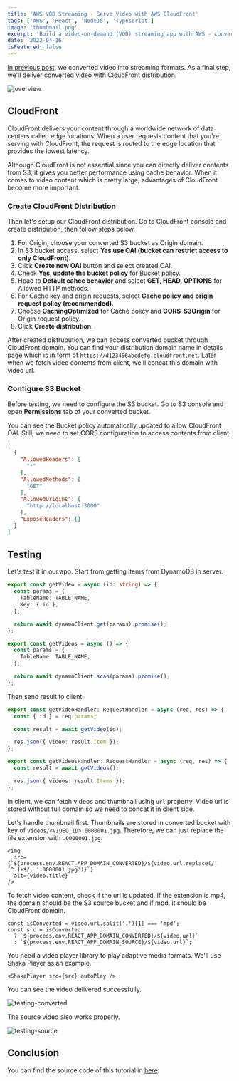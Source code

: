 ```yaml
---
title: 'AWS VOD Streaming - Serve Video with AWS CloudFront'
tags: ['AWS', 'React', 'NodeJS', 'Typescript']
image: 'thumbnail.png'
excerpt: 'Build a video-on-demand (VOD) streaming app with AWS - convert uploaded video to adaptive media format (CMAF) with AWS Lambda and MediaConvert.'
date: '2022-04-16'
isFeatured: false
---
```


[In previous post](/posts/aws-vod-streaming-convert), we converted video into streaming formats. As a final step, we'll deliver converted video with CloudFront distribution.

![overview](overview.png)

## CloudFront

CloudFront delivers your content through a worldwide network of data centers called edge locations. When a user requests content that you're serving with CloudFront, the request is routed to the edge location that provides the lowest latency.

Although CloudFront is not essential since you can directly deliver contents from S3, it gives you better performance using cache behavior. When it comes to video content which is pretty large, advantages of CloudFront become more important.

### Create CloudFront Distribution

Then let's setup our CloudFront distribution. Go to CloudFront console and create distribution, then follow steps below.

1. For Origin, choose your converted S3 bucket as Origin domain.
2. In S3 bucket access, select **Yes use OAI (bucket can restrict access to only CloudFront)**.
3. Click **Create new OAI** button and select created OAI.
4. Check **Yes, update the bucket policy** for Bucket policy. 
5. Head to **Default cahce behavior** and select **GET, HEAD, OPTIONS** for Allowed HTTP methods.
6. For Cache key and origin requests, select **Cache policy and origin request policy (recommended)**.
7. Choose **CachingOptimized** for Cache policy and **CORS-S3Origin** for Origin request policy.
8. Click **Create distribution**.

After created distrubution, we can access converted bucket through CloudFront domain. You can find your distribution domain name in details page which is in form of `https://d123456abcdefg.cloudfront.net`. Later when we fetch video contents from client, we'll concat this domain with video url.

### Configure S3 Bucket

Before testing, we need to configure the S3 bucket. Go to S3 console and open **Permissions** tab of your converted bucket.

You can see the Bucket policy automatically updated to allow CloudFront OAI. Still, we need to set CORS configuration to access contents from client.

```json:CORS.json
[
  {
    "AllowedHeaders": [
      "*"
    ],
    "AllowedMethods": [
      "GET"
    ],
    "AllowedOrigins": [
      "http://localhost:3000"
    ],
    "ExposeHeaders": []
  }
]
```

## Testing

Let's test it in our app. Start from getting items from DynamoDB in server.

```ts:video.service.ts
export const getVideo = async (id: string) => {
  const params = {
    TableName: TABLE_NAME,
    Key: { id },
  };

  return await dynamoClient.get(params).promise();
};

export const getVideos = async () => {
  const params = {
    TableName: TABLE_NAME,
  };

  return await dynamoClient.scan(params).promise();
};
```

Then send result to client.

```ts:video.controller.ts
export const getVideoHandler: RequestHandler = async (req, res) => {
  const { id } = req.params;

  const result = await getVideo(id);

  res.json({ video: result.Item });
};

export const getVideosHandler: RequestHandler = async (req, res) => {
  const result = await getVideos();

  res.json({ videos: result.Items });
};
```

In client, we can fetch videos and thumbnail using `url` property. Video url is stored without full domain so we need to concat it in client side.

Let's handle thumbnail first. Thumbnails are stored in converted bucket with key of `videos/<VIDEO_ID>.0000001.jpg`. Therefore, we can just replace the file extension with `.0000001.jpg`.

```tsx
<img
  src={`${process.env.REACT_APP_DOMAIN_CONVERTED}/${video.url.replace(/.[^.]+$/, '.0000001.jpg')}`}
  alt={video.title}
/>
```

To fetch video content, check if the url is updated. If the extension is mp4, the domain should be the S3 source bucket and if mpd, it should be CloudFront domain.

```tsx
const isConverted = video.url.split('.')[1] === 'mpd';
const src = isConverted
  ? `${process.env.REACT_APP_DOMAIN_CONVERTED}/${video.url}`
  : `${process.env.REACT_APP_DOMAIN_SOURCE}/${video.url}`;
```

You need a video player library to play adaptive media formats. We'll use Shaka Player as an example.

```tsx
<ShakaPlayer src={src} autoPlay />
```

You can see the video delivered successfully.

![testing-converted](testing-converted.png)

The source video also works properly.

![testing-source](testing-source.png)

## Conclusion

You can find the source code of this tutorial in [here](https://github.com/jkkrow/aws-vod-streaming).